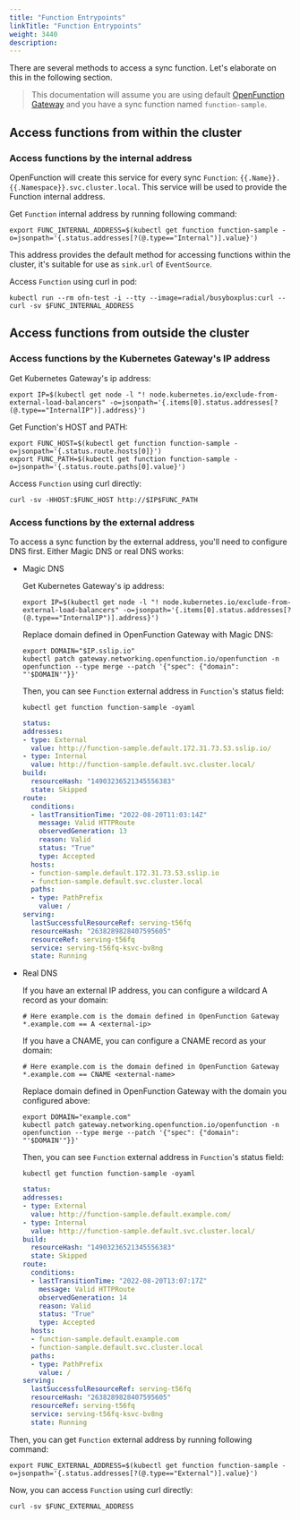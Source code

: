 ```yaml
---
title: "Function Entrypoints"
linkTitle: "Function Entrypoints"
weight: 3440
description:
---
```


There are several methods to access a sync function. Let's elaborate on this in the following section.

> This documentation will assume you are using default [OpenFunction Gateway](../gateway/#the-default-openfunction-gateway) and you have a sync function named `function-sample`.

## Access functions from within the cluster
### Access functions by the internal address
OpenFunction will create this service for every sync `Function`: `{{.Name}}.{{.Namespace}}.svc.cluster.local`. This service will be used to provide the Function internal address.

Get `Function` internal address by running following command:
```shell
export FUNC_INTERNAL_ADDRESS=$(kubectl get function function-sample -o=jsonpath='{.status.addresses[?(@.type=="Internal")].value}')
```

This address provides the default method for accessing functions within the cluster, it's suitable for use as `sink.url` of `EventSource`.

Access `Function` using curl in pod:
```shell=
kubectl run --rm ofn-test -i --tty --image=radial/busyboxplus:curl -- curl -sv $FUNC_INTERNAL_ADDRESS
```

## Access functions from outside the cluster
### Access functions by the Kubernetes Gateway's IP address
Get Kubernetes Gateway's ip address:
```shell
export IP=$(kubectl get node -l "! node.kubernetes.io/exclude-from-external-load-balancers" -o=jsonpath='{.items[0].status.addresses[?(@.type=="InternalIP")].address}')
```
Get Function's HOST and PATH:
```shell
export FUNC_HOST=$(kubectl get function function-sample -o=jsonpath='{.status.route.hosts[0]}')
export FUNC_PATH=$(kubectl get function function-sample -o=jsonpath='{.status.route.paths[0].value}')
```

Access `Function` using curl directly:
```shell
curl -sv -HHOST:$FUNC_HOST http://$IP$FUNC_PATH
```

### Access functions by the external address

To access a sync function by the external address, you'll need to configure DNS first. Either Magic DNS or real DNS works:

- Magic DNS

  Get Kubernetes Gateway's ip address:
  ```shell
  export IP=$(kubectl get node -l "! node.kubernetes.io/exclude-from-external-load-balancers" -o=jsonpath='{.items[0].status.addresses[?(@.type=="InternalIP")].address}')
  ```
  Replace domain defined in OpenFunction Gateway with Magic DNS:
  ```shell
  export DOMAIN="$IP.sslip.io"
  kubectl patch gateway.networking.openfunction.io/openfunction -n openfunction --type merge --patch '{"spec": {"domain": "'$DOMAIN'"}}'
  ```
  Then, you can see `Function` external address in `Function`'s status field:
  ```shell
  kubectl get function function-sample -oyaml
  ```
  ```yaml
  status:
  addresses:
  - type: External
    value: http://function-sample.default.172.31.73.53.sslip.io/
  - type: Internal
    value: http://function-sample.default.svc.cluster.local/
  build:
    resourceHash: "14903236521345556383"
    state: Skipped
  route:
    conditions:
    - lastTransitionTime: "2022-08-20T11:03:14Z"
      message: Valid HTTPRoute
      observedGeneration: 13
      reason: Valid
      status: "True"
      type: Accepted
    hosts:
    - function-sample.default.172.31.73.53.sslip.io
    - function-sample.default.svc.cluster.local
    paths:
    - type: PathPrefix
      value: /
  serving:
    lastSuccessfulResourceRef: serving-t56fq
    resourceHash: "2638289828407595605"
    resourceRef: serving-t56fq
    service: serving-t56fq-ksvc-bv8ng
    state: Running
  ```
  
- Real DNS

  If you have an external IP address, you can configure a wildcard A record as your domain:
  ```
  # Here example.com is the domain defined in OpenFunction Gateway
  *.example.com == A <external-ip>
  ```
  If you have a CNAME, you can configure a CNAME record as your domain:
  ```
  # Here example.com is the domain defined in OpenFunction Gateway
  *.example.com == CNAME <external-name>
  ```
  Replace domain defined in OpenFunction Gateway with the domain you configured above:
  ```shell
  export DOMAIN="example.com"
  kubectl patch gateway.networking.openfunction.io/openfunction -n openfunction --type merge --patch '{"spec": {"domain": "'$DOMAIN'"}}'
  ```
  Then, you can see `Function` external address in `Function`'s status field:
  ```shell
  kubectl get function function-sample -oyaml
  ```
  ```yaml
  status:
  addresses:
  - type: External
    value: http://function-sample.default.example.com/
  - type: Internal
    value: http://function-sample.default.svc.cluster.local/
  build:
    resourceHash: "14903236521345556383"
    state: Skipped
  route:
    conditions:
    - lastTransitionTime: "2022-08-20T13:07:17Z"
      message: Valid HTTPRoute
      observedGeneration: 14
      reason: Valid
      status: "True"
      type: Accepted
    hosts:
    - function-sample.default.example.com
    - function-sample.default.svc.cluster.local
    paths:
    - type: PathPrefix
      value: /
  serving:
    lastSuccessfulResourceRef: serving-t56fq
    resourceHash: "2638289828407595605"
    resourceRef: serving-t56fq
    service: serving-t56fq-ksvc-bv8ng
    state: Running
  ```

Then, you can get `Function` external address by running following command:
```shell
export FUNC_EXTERNAL_ADDRESS=$(kubectl get function function-sample -o=jsonpath='{.status.addresses[?(@.type=="External")].value}')
```

Now, you can access `Function` using curl directly:

```shell=
curl -sv $FUNC_EXTERNAL_ADDRESS
```
